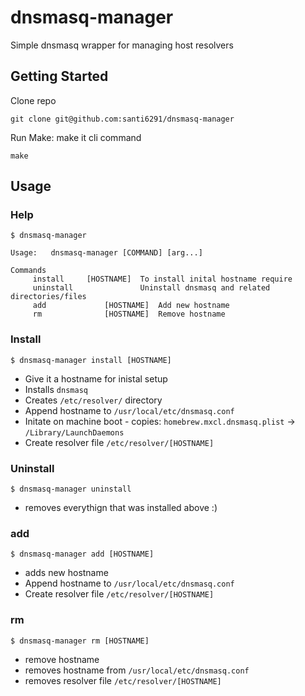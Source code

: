 # dnsmasq-manager

Simple dnsmasq wrapper for managing host resolvers

## Getting Started 
Clone repo

```
git clone git@github.com:santi6291/dnsmasq-manager
```

Run Make: make it cli command 

```
make
```

## Usage 

### Help

```
$ dnsmasq-manager

Usage:	 dnsmasq-manager [COMMAND] [arg...]

Commands
	 install 	 [HOSTNAME]	 To install inital hostname require
	 uninstall 		         Uninstall dnsmasq and related directories/files
	 add 	         [HOSTNAME]	 Add new hostname
	 rm 	         [HOSTNAME]	 Remove hostname
```

### Install

```
$ dnsmasq-manager install [HOSTNAME]
```

- Give it a hostname for inistal setup
- Installs `dnsmasq`
- Creates `/etc/resolver/` directory
- Append hostname to `/usr/local/etc/dnsmasq.conf`
- Initate on machine boot - copies: `homebrew.mxcl.dnsmasq.plist` -> `/Library/LaunchDaemons`
- Create resolver file `/etc/resolver/[HOSTNAME]`

### Uninstall

```
$ dnsmasq-manager uninstall
```

- removes everythign that was installed above :)

### add

```
$ dnsmasq-manager add [HOSTNAME]
```

- adds new hostname
- Append hostname to `/usr/local/etc/dnsmasq.conf`
- Create resolver file `/etc/resolver/[HOSTNAME]`

### rm

```
$ dnsmasq-manager rm [HOSTNAME]
```

- remove hostname
- removes hostname from `/usr/local/etc/dnsmasq.conf`
- removes resolver file `/etc/resolver/[HOSTNAME]`
